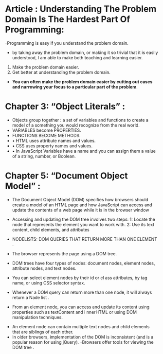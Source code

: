 
# Article : Understanding The Problem Domain Is The Hardest Part Of Programming:
-Programming is easy if you understand the problem domain.
- by taking away the problem domain, or making it so trivial that it is easily understood, I am able to make both teaching and learning easier.
1. Make the problem domain easier.
2. Get better at understanding the problem domain.
* **You can often make the problem domain easier by cutting out cases and narrowing your focus to a particular part of the problem**.
# Chapter 3: “Object Literals” :
- Objects group together : a set of variables and functions to create a model of a something you would recognize from the real world.
-  VARIABLES become PROPERTIES.
- FUNCTIONS BECOME  METHODS.
 - • HTML uses attribute names and values. 
- • CSS uses property names and values. 
- • In JavaScript Variables have a name and you can assign them a value of a string, number, or Boolean.
# Chapter 5: “Document Object Model” :
- The Document Object Model (DOM) specifies how browsers should create a model of an HTML page and how JavaScript can access and update the contents of a web page while it is in the browser window
- Accessing and updating the DOM tree involves two steps:
1: Locate the node that represents the element you want to work with.
2: Use its text content, child elements, and attributes
- NODELISTS: DOM QUERIES THAT RETURN MORE THAN ONE ELEMENT .


- The browser represents the page using a DOM tree.
- DOM trees have four types of nodes: document nodes, element nodes, attribute nodes, and text nodes.
- You can select element nodes by their id or cl ass attributes, by tag name, or using CSS selector syntax. 
- Whenever a DOM query can return more than one node, it will always return a Nade list .
* From an element node, you can access and update its content using properties such as textContent and i nnerHTML or using DOM manipulation techniques. 
- An element node can contain multiple text nodes and child elements that are siblings of each other. 
- In older browsers, implementation of the DOM is inconsistent (and is a popular reason for using jQuery). 
-Browsers offer tools for viewing the DOM tree . 
